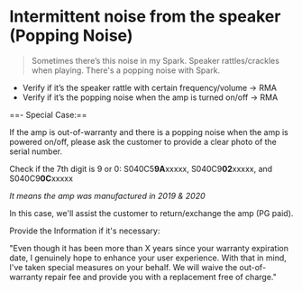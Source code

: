 # Intermittent noise from the speaker (Popping Noise)
> Sometimes there’s this noise in my Spark.
> Speaker rattles/crackles when playing.
> There's a popping noise with Spark.

- Verify if it’s the speaker rattle with certain frequency/volume -> RMA
- Verify if it’s the popping noise when the amp is turned on/off -> RMA


==- Special Case:==

If the amp is out-of-warranty and there is a popping noise when the amp is powered on/off, please ask the customer to provide a clear photo of the serial number.

Check if the 7th digit is 9 or 0:
S040C5**9A**xxxxx, S040C9**02**xxxxx, and S040C9**0C**xxxxx

*It means the amp was manufactured in 2019 & 2020*

In this case, we'll assist the customer to return/exchange the amp (PG paid).


Provide the Information if it's necessary:
 
 
"Even though it has been more than X years since your warranty expiration date, I genuinely hope to enhance your user experience. With that in mind, I've taken special measures on your behalf. We will waive the out-of-warranty repair fee and provide you with a replacement free of charge."